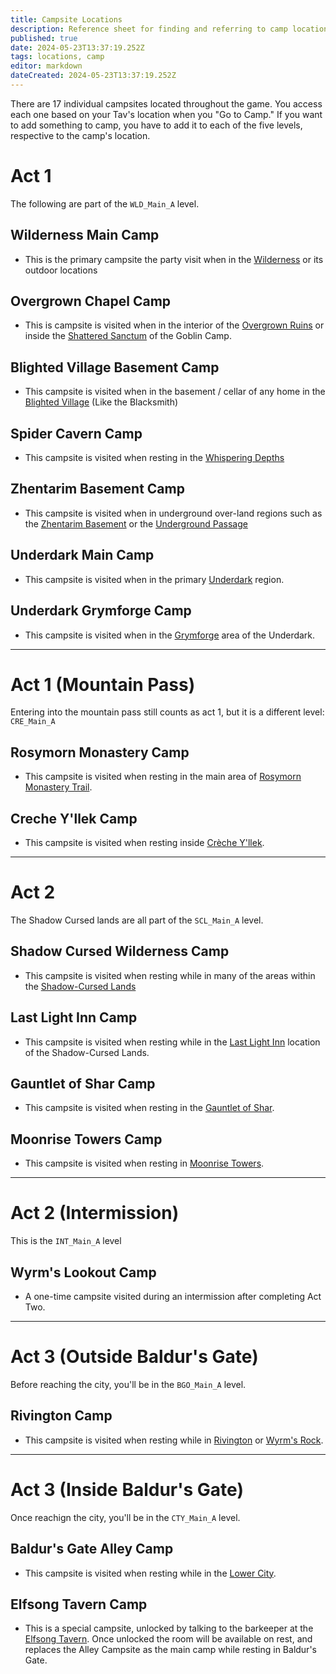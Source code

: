 ```yaml
---
title: Campsite Locations
description: Reference sheet for finding and referring to camp locations
published: true
date: 2024-05-23T13:37:19.252Z
tags: locations, camp
editor: markdown
dateCreated: 2024-05-23T13:37:19.252Z
---
```


There are 17 individual campsites located throughout the game. You access each one based on your Tav's location when you "Go to Camp."
If you want to add something to camp, you have to add it to each of the five levels, respective to the camp's location.

# Act 1
The following are part of the `WLD_Main_A` level.

## Wilderness Main Camp
- This is the primary campsite the party visit when in the [Wilderness](https://bg3.wiki/wiki/Wilderness) or its outdoor locations
## Overgrown Chapel Camp
- This is campsite is visited when in the interior of the [Overgrown Ruins](https://bg3.wiki/wiki/Overgrown_Ruins) or inside the [Shattered Sanctum](https://bg3.wiki/wiki/Shattered_Sanctum) of the Goblin Camp.
## Blighted Village Basement Camp
- This campsite is visited when in the basement / cellar of any home in the [Blighted Village](https://bg3.wiki/wiki/Blighted_Village) (Like the Blacksmith)
## Spider Cavern Camp
- This campsite is visited when resting in the [Whispering Depths](https://bg3.wiki/wiki/Whispering_Depths)
## Zhentarim Basement Camp
- This campsite is visited when in underground over-land regions such as the [Zhentarim Basement](https://bg3.wiki/wiki/Zhentarim_Basement) or the [Underground Passage](https://bg3.wiki/wiki/Underground_Passage)
## Underdark Main Camp
- This campsite is visited when in the primary [Underdark](https://bg3.wiki/wiki/Underdark) region.
## Underdark Grymforge Camp
- This campsite is visited when in the [Grymforge](https://bg3.wiki/wiki/Grymforge) area of the Underdark.

-------------------------
# Act 1 (Mountain Pass)
Entering into the mountain pass still counts as act 1, but it is a different level: `CRE_Main_A`

## Rosymorn Monastery Camp
- This campsite is visited when resting in the main area of [Rosymorn Monastery Trail](https://bg3.wiki/wiki/Rosymorn_Monastery_Trail).
## Creche Y'llek Camp
- This campsite is visited when resting inside [Crèche Y'llek](https://bg3.wiki/wiki/Cr%C3%A8che_Y%27llek).

-------------------------
# Act 2
The Shadow Cursed lands are all part of the `SCL_Main_A` level.

## Shadow Cursed Wilderness Camp
- This campsite is visited when resting while in many of the areas within the [Shadow-Cursed Lands](https://bg3.wiki/wiki/Shadow-Cursed_Lands)
## Last Light Inn Camp
- This campsite is visited when resting while in the [Last Light Inn](https://bg3.wiki/wiki/Last_Light_Inn) location of the Shadow-Cursed Lands.
## Gauntlet of Shar Camp
- This campsite is visited when resting in the [Gauntlet of Shar](https://bg3.wiki/wiki/Gauntlet_of_Shar).
## Moonrise Towers Camp
- This campsite is visited when resting in [Moonrise Towers](https://bg3.wiki/wiki/Moonrise_Towers).

-------------------------
# Act 2 (Intermission)
This is the `INT_Main_A` level

## Wyrm's Lookout Camp
- A one-time campsite visited during an intermission after completing Act Two.

-------------------------
# Act 3 (Outside Baldur's Gate)
Before reaching the city, you'll be in the `BGO_Main_A` level.

## Rivington Camp
- This campsite is visited when resting while in [Rivington](https://bg3.wiki/wiki/Rivington) or [Wyrm's Rock](https://bg3.wiki/wiki/Wyrm%27s_Rock).

-------------------------
# Act 3 (Inside Baldur's Gate)
Once reachign the city, you'll be in the `CTY_Main_A` level.

## Baldur's Gate Alley Camp
- This campsite is visited when resting while in the [Lower City](https://bg3.wiki/wiki/Lower_City).
## Elfsong Tavern Camp
- This is a special campsite, unlocked by talking to the barkeeper at the [Elfsong Tavern](https://bg3.wiki/wiki/Elfsong_Tavern). Once unlocked the room will be available on rest, and replaces the Alley Campsite as the main camp while resting in Baldur's Gate.
